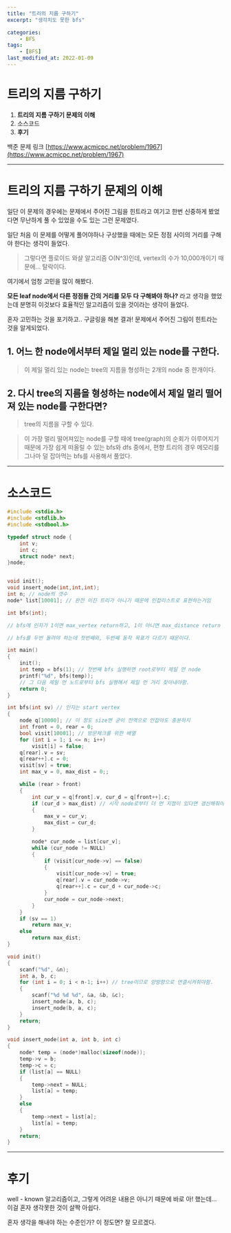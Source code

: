 ```yaml
---
title: "트리의 지름 구하기"
excerpt: "생각치도 못한 bfs"

categories:
    - BFS
tags:
    - [BFS]
last_modified_at: 2022-01-09 
---
```

# 트리의 지름 구하기
1. **트리의 지름 구하기 문제의 이해**
2. 소스코드
3. **후기**

백준 문제 링크 [https://www.acmicpc.net/problem/1967](https://www.acmicpc.net/problem/1967)


---

# 트리의 지름 구하기 문제의 이해

일단 이 문제의 경우에는 문제에서 주어진 그림을 힌트라고 여기고 한번 신중하게 봤었다면 무난하게 풀 수 있었을 수도 있는 그런 문제였다.

일단 처음 이 문제를 어떻게 풀어야하나 구상했을 때에는 모든 정점 사이의 거리를 구해야 한다는 생각이 들었다.

>그렇다면 플로이드 와샬 알고리즘 O(N^3)인데, vertex의 수가 10,000개이기 때문에... 탈락이다.


여기에서 엄청 고민을 많이 해봤다.

**모든 leaf node에서 다른 정점들 간의 거리를 모두 다 구해봐야 하나?** 라고 생각을 했었는데 분명히 이것보다 효율적인 알고리즘이 있을 것이라는 생각이 들었다.


혼자 고민하는 것을 포기하고.. 구글링을 해본 결과! 문제에서 주어진 그림이 힌트라는 것을 알게되었다.


## 1. 어느 한 node에서부터 제일 멀리 있는 node를 구한다.

> 이 제일 멀리 있는 node는 tree의 지름을 형성하는 2개의 node 중 한개이다.


## 2. 다시 tree의 지름을 형성하는 node에서 제일 멀리 떨어져 있는 node를 구한다면?

> tree의 지름을 구할 수 있다.


> 이 가장 멀리 떨어져있는 node를 구할 때에 tree(graph)의 순회가 이루어지기 때문에 가장 쉽게 떠올릴 수 있는 bfs와 dfs 중에서, 편향 트리의 경우 메모리를 그나마 덜 잡아먹는 bfs를 사용해서 풀었다.



---
# 소스코드

```c
#include <stdio.h>
#include <stdlib.h>
#include <stdbool.h>

typedef struct node {
	int v;
	int c;
	struct node* next;
}node;


void init();
void insert_node(int,int,int);
int n; // node의 갯수
node* list[10001]; // 완전 이진 트리가 아니기 때문에 인접리스트로 표현하는거임

int bfs(int);

// bfs에 인자가 1이면 max_vertex return하고, 1이 아니면 max_distance return 하게하면 된다.

// bfs를 두번 돌려야 하는데 첫번째와, 두번째 동작 목표가 다르기 때문이다.

int main()
{
	init();
	int temp = bfs(1); // 첫번째 bfs 실행하면 root로부터 제일 먼 node
	printf("%d", bfs(temp));
	// 그 다음 제일 먼 노드로부터 bfs 실행해서 제일 먼 거리 찾아내야함.
	return 0;
}

int bfs(int sv) // 인자는 start vertex
{
	node q[10000]; // 이 정도 size면 굳이 전역으로 안잡아도 충분하지
	int front = 0, rear = 0;
	bool visit[10001]; // 방문체크를 위한 배열
	for (int i = 1; i <= n; i++)
		visit[i] = false;
	q[rear].v = sv;
	q[rear++].c = 0;
	visit[sv] = true;
	int max_v = 0, max_dist = 0;;

	while (rear > front)
	{
		int cur_v = q[front].v, cur_d = q[front++].c;
		if (cur_d > max_dist) // 시작 node로부터 더 먼 지점이 있다면 갱신해줘야지
		{
			max_v = cur_v;
			max_dist = cur_d;
		}

		node* cur_node = list[cur_v];
		while (cur_node != NULL)
		{
			if (visit[cur_node->v] == false)
			{
				visit[cur_node->v] = true;
				q[rear].v = cur_node->v;
				q[rear++].c = cur_d + cur_node->c;
			}
			cur_node = cur_node->next;
		}
	}
	if (sv == 1)
		return max_v;
	else
		return max_dist;
}

void init()
{
	scanf("%d", &n);
	int a, b, c;
	for (int i = 0; i < n-1; i++) // tree이므로 양방향으로 연결시켜줘야함.
	{
		scanf("%d %d %d", &a, &b, &c);
		insert_node(a, b, c);
		insert_node(b, a, c);
	}
	return;
}

void insert_node(int a, int b, int c)
{
	node* temp = (node*)malloc(sizeof(node));
	temp->v = b;
	temp->c = c;
	if (list[a] == NULL)
	{
		temp->next = NULL;
		list[a] = temp;
	}
	else
	{
		temp->next = list[a];
		list[a] = temp;
	}
	return;
}
```


---


# 후기

well - known 알고리즘이고, 그렇게 어려운 내용은 아니기 때문에 바로 아! 했는데... 이걸 혼자 생각못한 것이 살짝 아쉽다.

혼자 생각을 해내야 하는 수준인가? 이 정도면? 잘 모르겠다.
